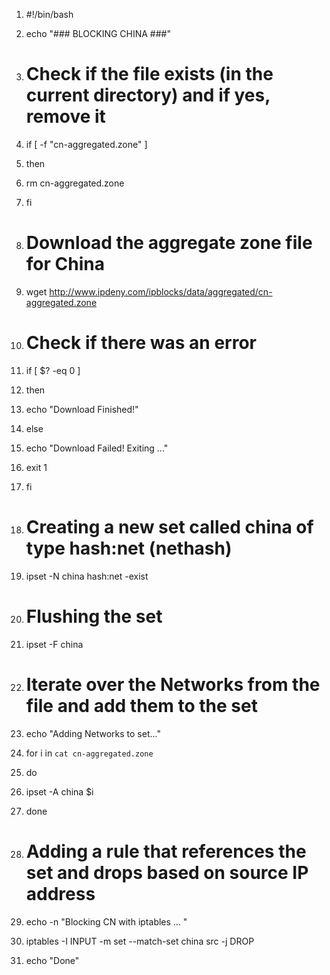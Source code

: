 1.  #!/bin/bash

3.  echo "### BLOCKING CHINA ###"

6.  # Check if the file exists (in the current directory) and if yes, remove it
7.  if [ -f "cn-aggregated.zone" ]
8.  then
9.  rm cn-aggregated.zone
10.  fi

12.  # Download the aggregate zone file for China
13.  wget http://www.ipdeny.com/ipblocks/data/aggregated/cn-aggregated.zone

16.  # Check if there was an error
17.  if [ $? -eq 0 ]
18.  then
19.  echo "Download Finished!"
20.  else
21.  echo "Download Failed! Exiting ..."
22.  exit 1

24.  fi

26.  # Creating a new set called china of type hash:net (nethash)
27.  ipset -N china hash:net -exist

29.  # Flushing the set
30.  ipset -F china

34.  # Iterate over the Networks from the file and add them to the set
35.  echo "Adding Networks to set..."
36.  for i in `cat cn-aggregated.zone`
37.  do
38.  ipset -A china $i
39.  done

43.  # Adding a rule that references the set and drops based on source IP address
44.  echo -n "Blocking CN with iptables ... "
45.  iptables -I INPUT -m set --match-set china src -j DROP
46.  echo "Done"